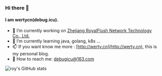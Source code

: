 ### Hi there 👋

<!--
**wertycn/wertycn** is a ✨ _special_ ✨ repository because its `README.md` (this file) appears on your GitHub profile.

Here are some ideas to get you started:

- 🔭 I’m currently working on ...
- 🌱 I’m currently learning ...
- 👯 I’m looking to collaborate on ...
- 🤔 I’m looking for help with ...
- 💬 Ask me about ...
- 📫 How to reach me: ...
- 😄 Pronouns: ...
- ⚡ Fun fact: ...
-->


#### I am wertycn(debug.icu).
- 🔭 I’m currently working on [Zhejiang RoyalFlush Network Technology Co., Ltd.](https://www.10jqka.com.cn/)
- 🌱 I’m currently learning java, golang, k8s ...
- 📫 If you want know me more : [http://werty.cn](http://werty.cn), this is my personal blog.
- 💬 How to reach me: debugicu@163.com


![roy's GitHub stats](https://github-readme-stats.vercel.app/api?username=wertycn&show_icons=true&theme=default)
